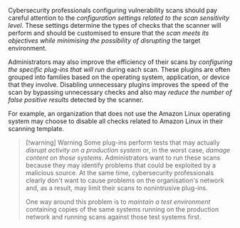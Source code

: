 Cybersecurity professionals configuring vulnerability scans should pay careful attention to the *configuration settings related to the scan sensitivity level*. These settings determine the types of checks that the scanner will perform and should be customised to ensure that the *scan meets its objectives while minimising the possibility of disrupting* the target environment.

Administrators may also improve the efficiency of their scans by *configuring the specific plug-ins that will run* during each scan. These plugins are often grouped into families based on the operating system, application, or device that they involve. Disabling unnecessary plugins improves the speed of the scan by bypassing unnecessary checks and also may *reduce the number of false positive results* detected by the scanner.

For example, an organization that does not use the Amazon Linux operating system may choose to disable all checks related to Amazon Linux in their scanning template.

> [!warning] Warning
> Some plug-ins perform tests that may actually *disrupt activity on a production system* or, in the worst case, *damage content on those systems*. Administrators want to run these scans because they may identify problems that could be exploited by a malicious source. At the same time, cybersecurity professionals clearly don't want to cause problems on the organisation's network and, as a result, may limit their scans to nonintrusive plug-ins.
> 
> One way around this problem is to *maintain a test environment* containing copies of the same systems running on the production network and running scans against those test systems first.

